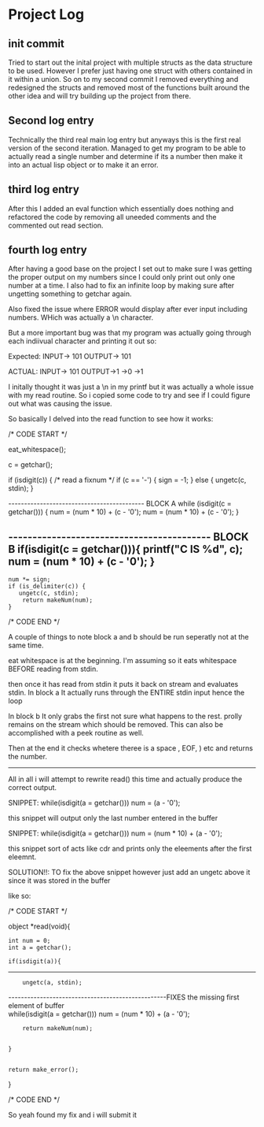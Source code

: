 # Project Log

## init commit
Tried to start out the inital project with multiple structs as the data structure to be used. However I prefer just having one
struct with others contained in it within a union. So on to my second commit I removed everything and redesigned the structs and 
removed most of the functions built around the other idea and will try building up the project from there.

## Second log entry 
Technically the third real main log entry but anyways this is the first real version of the second iteration. Managed to get my
program to be able to actually read a single number and determine if its a number then make it into an actual lisp object or to make it an error.

## third log entry
After this I added an eval function which essentially does nothing and refactored the code by removing all uneeded comments 
and the commented out read section.

## fourth log entry
After having a good base on the project I set out to make sure I was getting the proper output on my numbers since I could only 
print out only one number at a time. I also had to fix an infinite loop by making sure after ungetting something to getchar again.

Also fixed the issue where ERROR would display after ever input including numbers. WHich was actually  a \n character.

But a more important bug was that my program was actually going through each indiivual character and printing it out so:

Expected:
INPUT-> 101
OUTPUT-> 101

ACTUAL:
INPUT-> 101
OUTPUT->1
      ->0
      ->1

I initally thought it was just a \n in my printf but it was actually a whole issue with my read routine.
So i copied some code to try and see if I could figure out what was causing the issue.

So basically I delved into the read function to see how it works:

/*	CODE START 	*/

eat_whitespace();				

c = getchar();    

if (isdigit(c)) {
    /* read a fixnum */
    if (c == '-') {
        sign = -1;
    }
    else {
    	ungetc(c, stdin);
    }
   
------------------------------------------- BLOCK A
    while (isdigit(c = getchar())) {
        num = (num * 10) + (c - '0');
        num = (num * 10)  + (c - '0');
    }
   
------------------------------------------  BLOCK B
        if(isdigit(c = getchar())){
        printf("C IS %d", c);
        num = (num * 10) + (c - '0');
    }
------------------------------------------
    num *= sign;
    if (is_delimiter(c)) {
       ungetc(c, stdin);
        return makeNum(num);              
    }


/*	CODE END 	*/

A couple of things to note block a and b should be run seperatly not at the same time.

eat whitespace is at the beginning. I'm assuming so it eats whitespace BEFORE reading from stdin.

then once it has read from stdin it puts it back on stream and evaluates stdin.
In block a It actually runs through the ENTIRE stdin input hence the loop

In block b It only grabs the first not sure what happens to the rest. prolly remains on the stream which should be removed.
This can also be accomplished with a peek routine as well.

Then at the end it checks whetere theree is a space , EOF, ) etc and returns the number.



---
All in all i will attempt to rewrite read() this time and actually produce the correct output.

SNIPPET:
 while(isdigit(a = getchar()))
     num =  (a - '0');

this snippet will output only the last number entered in the buffer

SNIPPET:
while(isdigit(a = getchar()))
    num =  (num * 10) + (a - '0');

this snippet sort of acts like cdr and prints only the eleements after the first eleemnt.


SOLUTION!!:
TO fix the above snippet however just add an ungetc above it  since it was stored in the buffer 

like so:

/*	CODE START	*/

object *read(void){
   
    int num = 0;
    int a = getchar();

    if(isdigit(a)){
       
------------------------------------------- 
        ungetc(a, stdin);
--------------------------------------------------FIXES the missing first element of buffer               
        while(isdigit(a = getchar()))
            num =  (num * 10) + (a - '0');

    
        return makeNum(num);

    
    }
    

    return make_error(); 

}

/*	CODE END	*/


So yeah found my fix and i will submit it 



